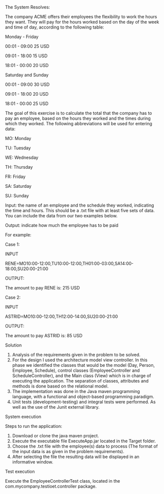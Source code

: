 The System Resolves:

The company ACME offers their employees the flexibility to work the hours they want. They will pay for the hours worked based on the day of the week and time of day, according to the following table:

Monday - Friday

00:01 - 09:00 25 USD

09:01 - 18:00 15 USD

18:01 - 00:00 20 USD

Saturday and Sunday

00:01 - 09:00 30 USD

09:01 - 18:00 20 USD

18:01 - 00:00 25 USD

The goal of this exercise is to calculate the total that the company has to pay an employee, based on the hours they worked and the times during which they worked. The following abbreviations will be used for entering data:

MO: Monday

TU: Tuesday

WE: Wednesday

TH: Thursday

FR: Friday

SA: Saturday

SU: Sunday

Input: the name of an employee and the schedule they worked, indicating the time and hours. This should be a .txt file with at least five sets of data. You can include the data from our two examples below.

Output: indicate how much the employee has to be paid

For example:

Case 1:

INPUT

RENE=MO10:00-12:00,TU10:00-12:00,TH01:00-03:00,SA14:00-18:00,SU20:00-21:00

OUTPUT:

The amount to pay RENE is: 215 USD

Case 2:

INPUT

ASTRID=MO10:00-12:00,TH12:00-14:00,SU20:00-21:00

OUTPUT:

The amount to pay ASTRID is: 85 USD

Solution

1. Analysis of the requirements given in the problem to be solved. 
2. For the design I used the architecture model view controller. In this phase we identified the classes that would be the model (Day, Person, Employee, Schedule), control classes (EmployeeController and ScheduleController), and the Main class (View) which is in charge of executing the application. The separation of classes, attributes and methods is done based on the relational model.
3. The implementation was done in the Java maven programming language, with a functional and object-based programming paradigm.
4. Unit tests (development-testing) and integral tests were performed. As well as the use of the Junit external library.

System execution

Steps to run the application:
1. Download or clone the java maven project.
2. Execute the executable file ExecuteApp.jar located in the Target folder.
3. Choose the .txt file with the employee(s) data to process (The format of the input data is as given in the problem requirements).
4. After selecting the file the resulting data will be displayed in an informative window. 

Test execution

Execute the EmployeeControllerTest class, located in the com.mycompany.testioet.controller package.
